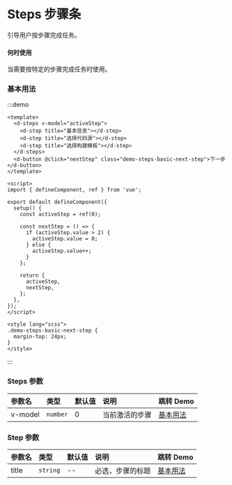 # Steps 步骤条

引导用户按步骤完成任务。

#### 何时使用

当需要按特定的步骤完成任务时使用。

### 基本用法

:::demo

```vue
<template>
  <d-steps v-model="activeStep">
    <d-step title="基本信息"></d-step>
    <d-step title="选择代码源"></d-step>
    <d-step title="选择构建模板"></d-step>
  </d-steps>
  <d-button @click="nextStep" class="demo-steps-basic-next-step">下一步</d-button>
</template>

<script>
import { defineComponent, ref } from 'vue';

export default defineComponent({
  setup() {
    const activeStep = ref(0);

    const nextStep = () => {
      if (activeStep.value > 2) {
        activeStep.value = 0;
      } else {
        activeStep.value++;
      }
    };

    return {
      activeStep,
      nextStep,
    };
  },
});
</script>

<style lang="scss">
.demo-steps-basic-next-step {
  margin-top: 24px;
}
</style>
```

:::

### Steps 参数

| 参数名  | 类型     | 默认值 | 说明           | 跳转 Demo             |
| :------ | :------- | :----- | :------------- | :-------------------- |
| v-model | `number` | 0      | 当前激活的步骤 | [基本用法](#基本用法) |

### Step 参数

| 参数名 | 类型     | 默认值 | 说明             | 跳转 Demo             |
| :----- | :------- | :----- | :--------------- | :-------------------- |
| title  | `string` | --     | 必选，步骤的标题 | [基本用法](#基本用法) |

